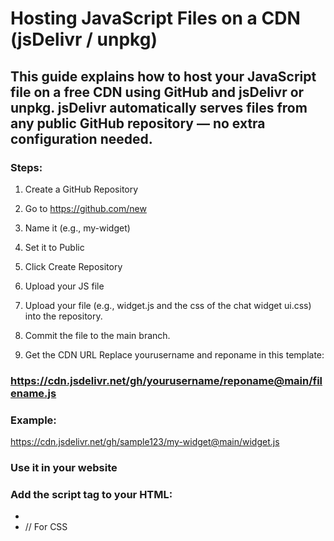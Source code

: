 # Hosting JavaScript Files on a CDN (jsDelivr / unpkg)

## This guide explains how to host your JavaScript file on a free CDN using GitHub and jsDelivr or unpkg. jsDelivr automatically serves files from any public GitHub repository — no extra configuration needed.

### Steps:

1. Create a GitHub Repository

2. Go to https://github.com/new

3. Name it (e.g., my-widget)

4. Set it to Public

5. Click Create Repository

6. Upload your JS file

7. Upload your file (e.g., widget.js and the css of the chat widget ui.css) into the repository.
8. Commit the file to the main branch.

9. Get the CDN URL
Replace yourusername and reponame in this template:
### https://cdn.jsdelivr.net/gh/yourusername/reponame@main/filename.js

### Example:
https://cdn.jsdelivr.net/gh/sample123/my-widget@main/widget.js

### Use it in your website
### Add the script tag to your HTML:
- <script src="https://cdn.jsdelivr.net/gh/(github username)/(repository name)@main/widget.js"></script>
- <link rel="stylesheet" href="https://cdn.jsdelivr.net/gh/(github username)/Sample-CDN@master/chat_widget.css"> // For CSS
